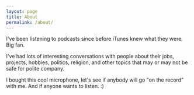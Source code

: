```yaml
---
layout: page
title: About
permalink: /about/
---
```


I've been listening to podcasts since before iTunes knew what they were. Big fan. 

I've had lots of interesting conversations with people about their jobs, projects, hobbies, 
politics, religion, and other topics that may or may not be safe for polite company.

I bought this cool microphone, let's see if anybody will go "on the record" with me. And if
anyone wants to listen.  :) 
